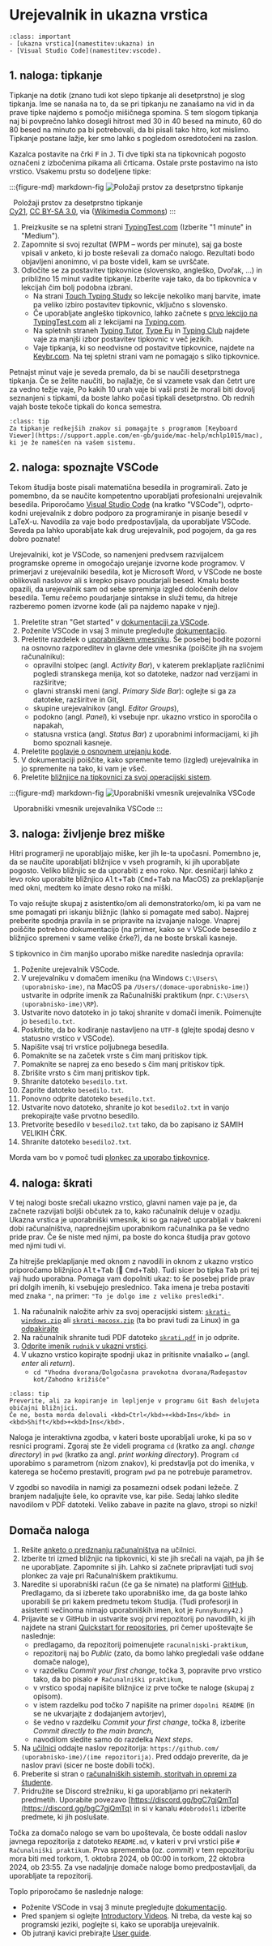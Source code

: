 # Urejevalnik in ukazna vrstica

`````{admonition} Programska oprema
:class: important
- [ukazna vrstica](namestitev:ukazna) in 
- [Visual Studio Code](namestitev:vscode).
`````

## 1. naloga: tipkanje

Tipkanje na dotik (znano tudi kot slepo tipkanje ali desetprstno) je slog tipkanja. Ime se nanaša na to, da se pri tipkanju ne zanašamo na vid in da prave tipke najdemo s pomočjo mišičnega spomina.
S tem slogom tipkanja naj bi povprečno lahko dosegli hitrost med 30 in 40 besed na minuto, 60 do 80 besed na minuto pa bi potrebovali, da bi pisali tako hitro, kot mislimo.
Tipkanje postane lažje, ker smo lahko s pogledom osredotočeni na zaslon.

Kazalca postavite na črki <kbd>F</kbd> in <kbd>J</kbd>. Ti dve tipki sta na tipkovnicah pogosto označeni z izbočenima pikama ali črticama. Ostale prste postavimo na isto vrstico. Vsakemu prstu so dodeljene tipke:

:::{figure-md} markdown-fig
![Položaji prstov za desetprstno tipkanje](01-vscode-in-terminal/Typing-colour_for-finger-positions.png)

&nbsp; Položaji prstov za desetprstno tipkanje\
<span class="avtor">
   [Cy21](https://commons.wikimedia.org/wiki/User:Cy21),
   [CC BY-SA 3.0](https://creativecommons.org/licenses/by-sa/3.0),
   via ([Wikimedia Commons](https://commons.wikimedia.org/wiki/File:Typing-colour_for-finger-positions.svg.png))
</span>
:::

1. Preizkusite se na spletni strani [TypingTest.com](http://www.typingtest.com) (Izberite "1 minute" in "Medium").
2. Zapomnite si svoj rezultat (WPM – words per minute), saj ga boste vpisali v anketo, ki jo boste reševali za domačo nalogo.
   Rezultati bodo objavljeni anonimno, vi pa boste videli, kam se uvrščate.
3. Odločite se za postavitev tipkovnice (slovensko, angleško, Dvořak, ...) in približno 15 minut vadite tipkanje. Izberite vaje tako, da bo tipkovnica v lekcijah čim bolj podobna izbrani.
   - Na strani [Touch Typing Study](https://www.typingstudy.com/sl-slovenian-1/lesson/1/part/1) so lekcije nekoliko manj barvite, imate pa veliko izbiro postavitev tipkovnic, vključno s slovensko.
   - Če uporabljate angleško tipkovnico, lahko začnete s [prvo lekcijo na TypingTest.com](https://www.typingtest.com/trainer/applet.html?course_url=course_descriptions/fl5_us_sr_touchtyping.xml&lesson_id=A001) ali z lekcijami na [Typing.com](https://www.typing.com/student/lessons).
   - Na spletnih straneh [Typing Tutor](https://www.typingtutor-online.com), [Type Fu](https://type-fu.com) in [Typing Club](https://www.edclub.com/sportal/program-3.game) najdete vaje za manjši izbor postavitev tipkovnic v več jezikih.
   - Vaje tipkanja, ki so neodvisne od postavitve tipkovnice, najdete na [Keybr.com](https://www.keybr.com). 
   Na tej spletni strani vam ne pomagajo s sliko tipkovnice.

Petnajst minut vaje je seveda premalo, da bi se naučili desetprstnega tipkanja.
Če se želite naučiti, bo najlažje, če si vzamete vsak dan četrt ure za vedno težje vaje,
Po kakih 10 urah vaje bi vaši prsti že morali biti dovolj seznanjeni s tipkami, 
da boste lahko počasi tipkali desetprstno.
Ob rednih vajah boste tekoče tipkali do konca semestra.

`````{admonition} Nasvet za operacijski sistem MacOS
:class: tip
Za tipkanje redkejših znakov si pomagajte s programom [Keyboard Viewer](https://support.apple.com/en-gb/guide/mac-help/mchlp1015/mac),
ki je že nameščen na vašem sistemu.
`````

## 2. naloga: spoznajte VSCode

Tekom študija boste pisali matematična besedila in programirali.
Zato je pomembno, da se naučite kompetentno uporabljati profesionalni urejevalnik besedila. 
Priporočamo [Visual Studio Code](https://code.visualstudio.com/) (na kratko "VSCode"), 
odprto-kodni urejevalnik z dobro podporo za programiranje in pisanje besedil v LaTeX-u.
Navodila za vaje bodo predpostavljala, da uporabljate VSCode.
Seveda pa lahko uporabljate kak drug urejevalnik, pod pogojem, da ga res dobro poznate!

Urejevalniki, kot je VSCode, so namenjeni predvsem razvijalcem programske opreme in omogočajo urejanje izvorne kode programov.
V primerjavi z urejevalniki besedila, kot je Microsoft Word, v VSCode ne boste oblikovali naslovov ali s krepko pisavo poudarjali besed.
Kmalu boste opazili, da urejevalnik sam od sebe spreminja izgled določenih delov besedila. 
Temu rečemo poudarjanje sintakse in služi temu, da hitreje razberemo pomen izvorne kode (ali pa najdemo napake v njej).

1. Preletite stran "Get started" v [dokumentaciji za VSCode](https://code.visualstudio.com/docs).
2. Poženite VSCode in vsaj 3 minute pregledujte [dokumentacijo](https://code.visualstudio.com/docs).
3. Preletite razdelek o [uporabniškem vmesniku](https://code.visualstudio.com/docs/getstarted/userinterface).
   Še posebej bodite pozorni na osnovno razporeditev in glavne dele vmesnika (poiščite jih na svojem računalniku): 
    - opravilni stolpec (angl. _Activity Bar_), v katerem preklapljate različnimi pogledi stranskega menija, 
      kot so datoteke, nadzor nad verzijami in razširitve;
    - glavni stranski meni (angl. _Primary Side Bar_): oglejte si ga za datoteke, razširitve in Git,
    - skupine urejevalnikov (angl. _Editor Groups_),
    - podokno (angl. _Panel_), ki vsebuje npr. ukazno vrstico in sporočila o napakah,
    - statusna vrstica (angl. _Status Bar_) z uporabnimi informacijami, ki jih bomo spoznali kasneje.
4. Preletite [poglavje o osnovnem urejanju kode](https://code.visualstudio.com/docs/editor/codebasics).
5. V dokumentaciji poiščite, kako spremenite temo (izgled) urejevalnika in jo spremenite na tako, ki vam je všeč. 
6. Preletite [bližnjice na tipkovnici za svoj operacijski sistem](https://code.visualstudio.com/docs/getstarted/keybindings#_keyboard-shortcuts-reference).


:::{figure-md} markdown-fig
![Uporabniški vmesnik urejevalnika VSCode](01-vscode-in-terminal/vscode-ui.png)

&nbsp; Uporabniški vmesnik urejevalnika VSCode
:::

## 3. naloga: življenje brez miške

Hitri programerji ne uporabljajo miške, ker jih le-ta upočasni. Pomembno je, da se naučite
uporabljati bližnjice v vseh programih, ki jih uporabljate pogosto. 
Veliko bližnjic se da uporabiti z eno roko. Npr. desničarji lahko z levo roko uporabite bližnjico <kbd>Alt</kbd>+<kbd>Tab</kbd> (<kbd>Cmd</kbd>+<kbd>Tab</kbd> na MacOS) za preklapljanje med okni, medtem ko imate desno roko na miški.

To vajo rešujte skupaj z asistentko/om ali demonstratorko/om, ki pa vam ne sme pomagati pri iskanju bližnjic (lahko si pomagate med sabo).
Najprej preberite spodnja pravila in se pripravite na izvajanje naloge. 
Vnaprej poiščite potrebno dokumentacijo (na primer, kako se v VSCode besedilo z bližnjico spremeni v same velike
črke?), da ne boste brskali kasneje.

S tipkovnico in čim manjšo uporabo miške naredite naslednja opravila:

 1. Poženite urejevalnik VSCode.
 2. V urejevalniku v domačem imeniku (na Windows `C:\Users\⟨uporabnisko-ime⟩`, na MacOS pa `/Users/⟨domace-uporabnisko-ime⟩`)
    ustvarite in odprite imenik za Računalniški praktikum (npr. `C:\Users\⟨uporabnisko-ime⟩\RP`).
 3. Ustvarite novo datoteko in jo takoj shranite v domači imenik. Poimenujte jo `besedilo.txt`.
 4. Poskrbite, da bo kodiranje nastavljeno na `UTF-8` (glejte spodaj desno v statusno vrstico v VSCode).
 5. Napišite vsaj tri vrstice poljubnega besedila.
 6. Pomaknite se na začetek vrste s čim manj pritiskov tipk.
 7. Pomaknite se naprej za eno besedo s čim manj pritiskov tipk.
 8. Zbrišite vrsto s čim manj pritiskov tipk.
 9. Shranite datoteko `besedilo.txt`.
10. Zaprite datoteko `besedilo.txt`.
11. Ponovno odprite datoteko `besedilo.txt`.
12. Ustvarite novo datoteko, shranite jo kot `besedilo2.txt` in vanjo prekopirajte vaše prvotno besedilo.
13. Pretvorite besedilo v `besedilo2.txt` tako, da bo zapisano iz SAMIH VELIKIH ČRK.
14. Shranite datoteko `besedilo2.txt`.

Morda vam bo v pomoč tudi [plonkec za uporabo tipkovnice](plonkec:tipkovnica).

## 4. naloga: škrati

V tej nalogi boste srečali ukazno vrstico, glavni namen vaje pa je, 
da začnete razvijati boljši občutek za to, kako računalnik deluje v ozadju.
Ukazna vrstica je uporabniški vmesnik, ki so ga največ uporabljali v bakreni dobi računalništva,
naprednejšim uporabnikom računalnika pa še vedno pride prav.
Če še niste med njimi, pa boste do konca študija prav gotovo med njimi tudi vi.

Za hitrejše preklapljanje med oknom z navodili in oknom z ukazno vrstico priporočamo 
bližnjico <kbd>Alt</kbd>+<kbd>Tab</kbd> (🍎 <kbd>Cmd</kbd>+<kbd>Tab</kbd>). 
Tudi sicer bo tipka <kbd>Tab</kbd> pri tej vaji hudo uporabna. 
Pomaga vam dopolniti ukaz: to še posebej pride prav pri dolgih imenih, ki vsebujejo preslednico.
Taka imena je treba postaviti med znaka `"`, na primer: `"To je dolgo ime z veliko presledki"`.

1. Na računalnik naložite arhiv za svoj operacijski sistem: [`skrati-windows.zip`](01-vscode-in-terminal/skrati-windows.zip)
   ali [`skrati-macosx.zip`](01-vscode-in-terminal/skrati-macosx.zip) (ta bo pravi tudi za Linux) in ga [odpakirajte](faq:zip)
2. Na računalnik shranite tudi PDF datoteko [`skrati.pdf`](01-vscode-in-terminal/skrati.pdf) in jo odprite.
3. [Odprite imenik `rudnik` v ukazni vrstici](faq:ukazna-imenik).
4. V ukazno vrstico kopirajte spodnji ukaz in pritisnite vnašalko <kbd>↵</kbd> (angl. _enter_ ali _return_). 
   - `cd "Vhodna dvorana/Dolgočasna pravokotna dvorana/Radegastov kot/Zahodno križišče"`

`````{admonition} Nasvet za operacijski sistem Windows
:class: tip
Preverite, ali za kopiranje in lepljenje v programu Git Bash delujeta običajni bližnjici.
Če ne, bosta morda delovali <kbd>Ctrl</kbd>+<kbd>Ins</kbd> in <kbd>Shift</kbd>+<kbd>Ins</kbd>.
`````

<!-- Dodatno za Windows Powershell (staro)
$OutputEncoding = [System.Console]::OutputEncoding =[System.Console]::InputEncoding = [System.Text.Encoding]::UTF8 
$PSDefaultParameterValues['*:Encoding'] = 'utf8'
? https://stackoverflow.com/questions/10651975/unicode-utf-8-with-git-bash
-->

Naloga je interaktivna zgodba, v kateri boste uporabljali uroke, ki pa so v resnici programi.
Zgoraj ste že videli programa `cd` (kratko za angl. *change directory*) in `pwd` (kratko za angl. *print working directory*).
Program `cd` uporabimo s parametrom (nizom znakov), ki predstavlja pot do imenika, v katerega se hočemo prestaviti,
program `pwd` pa ne potrebuje parametrov.

V zgodbi so navodila in namigi za posamezni odsek podani ležeče.
Z branjem nadaljujte šele, ko opravite vse, kar piše.
Sedaj lahko sledite navodilom v PDF datoteki.
Veliko zabave in pazite na glavo, stropi so nizki!

## Domača naloga

1. Rešite [anketo o predznanju računalništva](https://ucilnica.fmf.uni-lj.si/mod/feedback/view.php?id=32277) na učilnici.
2. Izberite tri izmed bližnjic na tipkovnici, ki ste jih srečali na vajah, pa jih še ne uporabljate.
   Zapomnite si jih. Lahko si začnete pripravljati tudi svoj plonkec za vaje pri Računalniškem praktikumu.
3. Naredite si uporabniški račun (če ga še nimate) na platformi [GitHub](https://github.com/signup).
   Predlagamo, da si izberete tako uporabniško ime, da ga boste lahko uporabili še pri kakem predmetu tekom študija.
   (Tudi profesorji in asistenti večinoma nimajo uporabniških imen, kot je `FunnyBunny42`.)
4. Prijavite se v GitHub in ustvarite svoj prvi repozitorij po navodilih, ki jih najdete na strani 
   [Quickstart for repositories](https://docs.github.com/en/repositories/creating-and-managing-repositories/quickstart-for-repositories),
   pri čemer upoštevajte še naslednje:
    - predlagamo, da repozitorij poimenujete `racunalniski-praktikum`,
    - repozitorij naj bo _Public_ (zato, da bomo lahko pregledali vaše oddane domače naloge),
    - v razdelku _Commit your first change_, točka 3, popravite prvo vrstico tako, da bo pisalo `# Računalniški praktikum`,
    - v vrstico spodaj napišite bližnjice iz prve točke te naloge (skupaj z opisom).
    - v istem razdelku pod točko 7 napišite na primer `dopolni README` (in se ne ukvarjajte z dodajanjem avtorjev),
    - še vedno v razdelku _Commit your first change_, točka 8, izberite _Commit directly to the main branch_,
    - navodilom sledite samo do razdelka _Next steps_.
5. Na [učilnici](https://ucilnica.fmf.uni-lj.si/mod/assign/view.php?id=70431) oddajte naslov repozitorija: `https://github.com/⟨uporabnisko-ime⟩/⟨ime repozitorija⟩`.
   Pred oddajo preverite, da je naslov pravi (sicer ne boste dobili točk).
6. Preberite si stran o [računalniških sistemih, storitvah in opremi za študente](https://ucilnica.fmf.uni-lj.si/mod/page/view.php?id=51619).
7. Pridružite se Discord strežniku, ki ga uporabljamo pri nekaterih predmetih. 
   Uporabite povezavo [https://discord.gg/bgC7gjQmTq](https://discord.gg/bgC7gjQmTq) in si v kanalu `#dobrodošli` izberite predmete, ki jih poslušate.

Točka za domačo nalogo se vam bo upoštevala, če boste oddali naslov javnega repozitorija
z datoteko `README.md`, v kateri v prvi vrstici piše `# Računalniški praktikum`.
Prva sprememba (oz. _commit_) v tem repozitoriju mora biti med 
torkom, 1. oktobra 2024, ob 00:00 in
torkom, 22 oktobra 2024, ob 23:55.
Za vse nadaljnje domače naloge bomo predpostavljali, da uporabljate ta repozitorij.

Toplo priporočamo še naslednje naloge:

- Poženite VSCode in vsaj 3 minute pregledujte [dokumentacijo](https://code.visualstudio.com/docs).
- Pred spanjem si oglejte [Introductory Videos](https://code.visualstudio.com/docs/getstarted/introvideos#VSCode). 
  Ni treba, da veste kaj so programski jeziki, poglejte si, kako se uporablja urejevalnik.
- Ob jutranji kavici prebirajte [User guide](https://code.visualstudio.com/docs/editor/codebasics).
